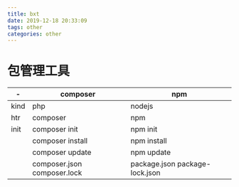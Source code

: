 ```yaml
---
title: bxt
date: 2019-12-18 20:33:09
tags: other
categories: other
---
```



# 包管理工具

| -    | composer                    | npm                            |
|------|-----------------------------|--------------------------------|
| kind | php                         | nodejs                         |
| htr  | composer                    | npm                            |
| init | composer init               | npm init                       |
|      | composer install            | npm install                    |
|      | composer update             | npm update                     |
|      | composer.json composer.lock | package.json package-lock.json |

